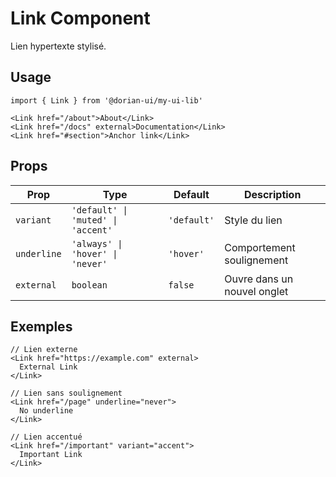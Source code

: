 # Link Component

Lien hypertexte stylisé.

## Usage

```tsx
import { Link } from '@dorian-ui/my-ui-lib'

<Link href="/about">About</Link>
<Link href="/docs" external>Documentation</Link>
<Link href="#section">Anchor link</Link>
```

## Props

| Prop | Type | Default | Description |
|------|------|---------|-------------|
| `variant` | `'default' \| 'muted' \| 'accent'` | `'default'` | Style du lien |
| `underline` | `'always' \| 'hover' \| 'never'` | `'hover'` | Comportement soulignement |
| `external` | `boolean` | `false` | Ouvre dans un nouvel onglet |

## Exemples

```tsx
// Lien externe
<Link href="https://example.com" external>
  External Link
</Link>

// Lien sans soulignement
<Link href="/page" underline="never">
  No underline
</Link>

// Lien accentué
<Link href="/important" variant="accent">
  Important Link
</Link>
```
